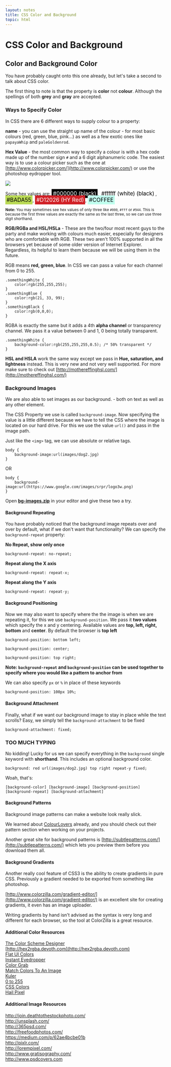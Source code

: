 ```yaml
---
layout: notes
title: CSS Color and Background
topic: html
---
```


# CSS Color and Background

## Color and Background Color

You have probably caught onto this one already, but let's take a second to talk about CSS color.

The first thing to note is that the property is **color** not **colour**. Although the spellings of both **grey** and **gray** are accepted.

### Ways to Specify Color
In CSS there are 6 different ways to supply colour to a property:

**name** - you can use the straight up name of the colour - for most basic colours (red, green, blue, pink...) as well as a few exotic ones like `papayaWhip` and `paleGoldenrod`.

**Hex Value** - the most common way to specify a colour is with a hex code made up of the number sign `#` and a 6 digit alphanumeric code. The easiest way is to use a colour picker such as the one at [http://www.colorpicker.com/](http://www.colorpicker.com/) or use the photoshop eydropper tool.

![](http://wes.io/JNPt/Screen%20Shot%202012-09-11%20at%205.06.28%20PM.png)

Some hex values are: <span style="font-size:17px; color:#fff; padding:4px; background:#000000; ">#000000 (black)</span>, <span style="font-size:17px; color:#000; padding:4px; background:#fff; ">#ffffff (white) (black)</span>, <span style="font-size:17px; color:#000; padding:4px; background:#BADA55; ">#BADA55</span>, <span style="font-size:17px; color:#fff; padding:4px; background:#D12026; ">#D12026 (HY Red)</span>, <span style="font-size:17px; color:#000; padding:4px; background:#c0ffee; ">#COFFEE</span>

<small>**Note:** You may sometimes see hex values of only three like `#000`, `#fff` or `#944`. This is because the first three values are exactly the same as the last three, so we can use three digit shorthand.</small>

**RGB/RGBa and HSL/HSLa** - These are the two/four most recent guys to the party and make working with colours much easier, especially for designers who are comfortable with RGB. These two aren't 100% supported in all the browsers yet because of some older version of Internet Explorer. Regardless, its helpful to learn them because we will be using them in the future.

RGB means **red, green, blue**. In CSS we can pass a value for each channel from 0 to 255.

	.somethingWhite {
		color:rgb(255,255,255);
	}
	.somethingBlue {
		color:rgb(21, 33, 99);
	}
	.somethingBlack {
		color:rgb(0,0,0);
	}

RGBA is exactly the same but it adds a 4th **alpha channel** or transparency channel. We pass it a value between 0 and 1, 0 being totally transparent.

	.somethingWhite {
		background-color:rgb(255,255,255,0.5); /* 50% transparent */
	}

**HSL and HSLA** work the same way except we pass in **Hue, saturation, and lightness** instead. This is very new and not very well supported. For more make sure to check out [http://mothereffinghsl.com/](http://mothereffinghsl.com/)

### Background Images
We are also able to set images as our background. - both on text as well as any other element.

The CSS Property we use is called `background-image`. Now specifying the value is a little different because we have to tell the CSS where the image is located on our hard drive. For this we use the value `url()` and pass in the image path.

Just like the `<img>` tag, we can use absolute or relative tags.

	body {
		background-image:url(images/dog2.jpg)
	}

OR

	body {
		background-image:url(https://www.google.com/images/srpr/logo3w.png)
	}

Open <a href="exercises/bg-images.zip">**bg-images.zip**</a> in your editor and give these two a try.

#### Background Repeating
You have probably noticed that the background image repeats over and over by default, what if we don't want that functionality? We can specify the `background-repeat` property:

**No Repeat, show only once**

	background-repeat: no-repeat;

**Repeat along the X axis**

	background-repeat: repeat-x;

**Repeat along the Y axis**

	background-repeat: repeat-y;

#### Background Positioning

Now we may also want to specify where the the image is when we are repeating it, for this we use `background-position`. We pass it **two values** which specify the x and y centering. Available values are **top, left, right, bottom** and **center**. By default the browser is **top left**

	background-position: bottom left;

	background-position: center;

	background-position: top right;

**Note: `background-repeat` and `background-position` can be used together to specify where you would like a pattern to anchor from**

We can also specify `px` or `%` in place of these keywords

	background-position: 100px 10%;

#### Background Attachment
Finally, what if we want our background image to stay in place while the text scrolls? Easy, we simply tell the `background-attachment` to be fixed

	background-attachment: fixed;

### TOO MUCH TYPING
No kidding! Lucky for us we can specify everything in the `background` single keyword with **shorthand**. This includes an optional background color.

	background: red url(images/dog2.jpg) top right repeat-y fixed;

Woah, that's:

`[background-color] [background-image] [background-position] [background-repeat] [background-attachment]`


#### Background Patterns

Background image patterns can make a website look really slick.

We learned about [ColourLovers](http://colourLovers.com) already, and you should check out their pattern section when working on your projects.

Another great site for background patterns is [http://subtlepatterns.com/](http://subtlepatterns.com/) which lets you preview them before you download them all.

#### Background Gradients
Another really cool feature of CSS3 is the ability to create gradients in pure CSS. Previously a gradient needed to be exported from something like photoshop.

[http://www.colorzilla.com/gradient-editor/](http://www.colorzilla.com/gradient-editor/) is an excellent site for creating gradients, it even has an image uploader.

Writing gradients by hand isn't advised as the syntax is very long and different for each browser, so the tool at ColorZilla is a great resource.

#### Additional Color Resources

[The Color Scheme Designer](http://colorschemedesigner.com)<br>
[http://hex2rgba.devoth.com](http://hex2rgba.devoth.com) <br>
[Flat UI Colors](http://flatuicolors.com/)<br>
[Instant Eyedropper](http://instant-eyedropper.com)<br>
[Color Grab](https://play.google.com/store/apps/details?id=com.loomatix.colorgrab&hl=en)<br>
[Match Colors To An Image](http://www.pictaculous.com)<br>
[Kuler](https://kuler.adobe.com/create/color-wheel)<br>
[0 to 255](http://0to255.com)<br>
[CSS Colors](http://colours.neilorangepeel.com)<br>
[Hail Pixel](http://color.hailpixel.com/)<br>

#### Additional Image Resources

<http://join.deathtothestockphoto.com/><br>
<http://unsplash.com/><br>
<http://365psd.com/><br>
<http://freefoodphotos.com/><br>
<https://medium.com/p/62ae4bcbe01b><br>
<http://pixlr.com/><br>
<http://lorempixel.com/><br>
<http://www.gratisography.com/><br>
<http://www.psdcovers.com><br>
